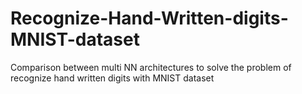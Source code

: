 # Recognize-Hand-Written-digits-MNIST-dataset
Comparison between multi NN architectures to solve the problem of recognize hand written digits with MNIST dataset
